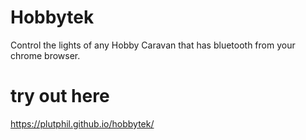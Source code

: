 # Hobbytek
Control the lights of any Hobby Caravan that has bluetooth from your chrome browser.
# try out here
https://plutphil.github.io/hobbytek/
